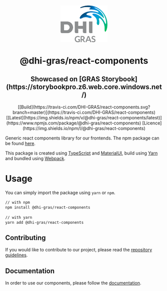 <p align="center">
  <a href="https://www.dhi-gras.com/" rel="noopener" target="_blank"><img width="150" src="./src/assets/images/DHI_GRAS_Logo_Pos_RGB.png" alt="Dhi-GRAS logo"></a></p>
</p>

<h1 align="center">@dhi-gras/react-components</h1>
<h2 align="center">Showcased on [GRAS Storybook](https://storybookpro.z6.web.core.windows.net/)</h2>
<div align="center">
[[Build](https://travis-ci.com/DHI-GRAS/react-components.svg?branch=master)](https://travis-ci.com/DHI-GRAS/react-components)
[[Latest](https://img.shields.io/npm/v/@dhi-gras/react-components/latest)](https://www.npmjs.com/package/@dhi-gras/react-components)
[Licence](https://img.shields.io/npm/l/@dhi-gras/react-components)
</div>

Generic react components library for our frontends. The npm package can be found [here](https://www.npmjs.com/package/@dhi-gras/react-components).

This package is created using [TypeScript](https://www.typescriptlang.org/) and [MaterialUI](https://material-ui.com/), build using [Yarn](https://classic.yarnpkg.com/en/) and bundled using [Webpack](https://webpack.js.org/).

# Usage

You can simply import the package using `yarn` or `npm`.

```
// with npm
npm install @dhi-gras/react-components

// with yarn
yarn add @dhi-gras/react-components
```

## Contributing

If you would like to contribute to our project, please read the [repository guidelines](https://github.com/DHI-GRAS/react-components/blob/master/docs/CONTRIBUTING.md).

## Documentation

In order to use our components, please follow the [documentation](https://storybookpro.z6.web.core.windows.net/).
